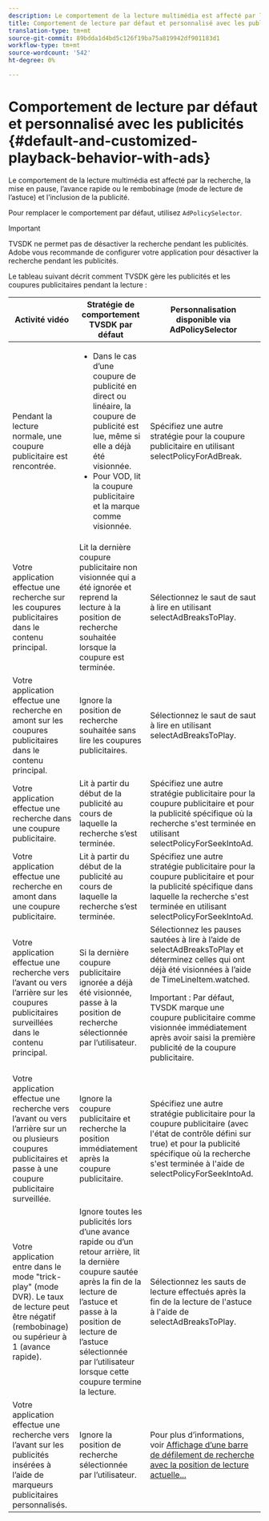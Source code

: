 ```yaml
---
description: Le comportement de la lecture multimédia est affecté par la recherche, la mise en pause, l’avance rapide ou le rembobinage (mode de lecture de l’astuce) et l’inclusion de la publicité.
title: Comportement de lecture par défaut et personnalisé avec les publicités
translation-type: tm+mt
source-git-commit: 89bdda1d4bd5c126f19ba75a819942df901183d1
workflow-type: tm+mt
source-wordcount: '542'
ht-degree: 0%

---
```



# Comportement de lecture par défaut et personnalisé avec les publicités {#default-and-customized-playback-behavior-with-ads}

Le comportement de la lecture multimédia est affecté par la recherche, la mise en pause, l’avance rapide ou le rembobinage (mode de lecture de l’astuce) et l’inclusion de la publicité.

Pour remplacer le comportement par défaut, utilisez `AdPolicySelector`.

>[!IMPORTANT]
>
>TVSDK ne permet pas de désactiver la recherche pendant les publicités. Adobe vous recommande de configurer votre application pour désactiver la recherche pendant les publicités.

Le tableau suivant décrit comment TVSDK gère les publicités et les coupures publicitaires pendant la lecture :

<table id="table_466538B1C2A646B89EB4F9AA111203BE"> 
 <thead> 
  <tr> 
   <th colname="col1" class="entry"> Activité vidéo </th> 
   <th colname="col2" class="entry"> Stratégie de comportement TVSDK par défaut </th> 
   <th colname="col3" class="entry">Personnalisation disponible via <span class="codeph"> AdPolicySelector</span> </th> 
  </tr>
 </thead>
 <tbody> 
  <tr> 
   <td colname="col1"> Pendant la lecture normale, une coupure publicitaire est rencontrée. </td> 
   <td colname="col2"> 
    <ul id="ul_10D2638676EA4ADDA718E61BD4FDC1D2"> 
     <li id="li_D5CC30F063934C738971E2E8AF00C137"> Dans le cas d’une coupure de publicité en direct ou linéaire, la coupure de publicité est lue, même si elle a déjà été visionnée. </li> 
     <li id="li_D962C0938DA74186AE99D117E5A74E38">Pour VOD, lit la coupure publicitaire et la marque comme visionnée. </li> 
    </ul> </td> 
   <td colname="col3">Spécifiez une autre stratégie pour la coupure publicitaire en utilisant <span class="codeph"> selectPolicyForAdBreak</span>. </td> 
  </tr> 
  <tr> 
   <td colname="col1"> Votre application effectue une recherche sur les coupures publicitaires dans le contenu principal. </td> 
   <td colname="col2"> Lit la dernière coupure publicitaire non visionnée qui a été ignorée et reprend la lecture à la position de recherche souhaitée lorsque la coupure est terminée. </td> 
   <td colname="col3">Sélectionnez le saut de saut à lire en utilisant <span class="codeph"> selectAdBreaksToPlay</span>. </td> 
  </tr> 
  <tr> 
   <td colname="col1"> Votre application effectue une recherche en amont sur les coupures publicitaires dans le contenu principal. </td> 
   <td colname="col2"> Ignore la position de recherche souhaitée sans lire les coupures publicitaires. </td> 
   <td colname="col3">Sélectionnez le saut de saut à lire en utilisant <span class="codeph"> selectAdBreaksToPlay</span>. </td> 
  </tr> 
  <tr> 
   <td colname="col1"> Votre application effectue une recherche dans une coupure publicitaire. </td> 
   <td colname="col2"> Lit à partir du début de la publicité au cours de laquelle la recherche s’est terminée. </td> 
   <td colname="col3">Spécifiez une autre stratégie publicitaire pour la coupure publicitaire et pour la publicité spécifique où la recherche s'est terminée en utilisant <span class="codeph"> selectPolicyForSeekIntoAd</span>. </td> 
  </tr> 
  <tr> 
   <td colname="col1"> Votre application effectue une recherche en amont dans une coupure publicitaire. </td> 
   <td colname="col2"> Lit à partir du début de la publicité au cours de laquelle la recherche s’est terminée. </td> 
   <td colname="col3">Spécifiez une autre stratégie publicitaire pour la coupure publicitaire et pour la publicité spécifique dans laquelle la recherche s'est terminée en utilisant <span class="codeph"> selectPolicyForSeekIntoAd</span>. </td> 
  </tr> 
  <tr> 
   <td colname="col1"> Votre application effectue une recherche vers l’avant ou vers l’arrière sur les coupures publicitaires surveillées dans le contenu principal. </td> 
   <td colname="col2"> Si la dernière coupure publicitaire ignorée a déjà été visionnée, passe à la position de recherche sélectionnée par l’utilisateur. </td> 
   <td colname="col3">Sélectionnez les pauses sautées à lire à l’aide de <span class="codeph"> selectAdBreaksToPlay</span> et déterminez celles qui ont déjà été visionnées à l’aide de <span class="codeph"> TimeLineItem.watched</span>. <p>Important :  Par défaut, TVSDK marque une coupure publicitaire comme visionnée immédiatement après avoir saisi la première publicité de la coupure publicitaire. </p> </td> 
  </tr> 
  <tr> 
   <td colname="col1"> Votre application effectue une recherche vers l’avant ou vers l’arrière sur un ou plusieurs coupures publicitaires et passe à une coupure publicitaire surveillée. </td> 
   <td colname="col2"> Ignore la coupure publicitaire et recherche la position immédiatement après la coupure publicitaire. </td> 
   <td colname="col3">Spécifiez une autre stratégie publicitaire pour la coupure publicitaire (avec l'état de contrôle défini sur true) et pour la publicité spécifique où la recherche s'est terminée à l'aide de <span class="codeph"> selectPolicyForSeekIntoAd</span>. </td> 
  </tr> 
  <tr> 
   <td colname="col1"> Votre application entre dans le mode "trick-play" (mode DVR). Le taux de lecture peut être négatif (rembobinage) ou supérieur à 1 (avance rapide). </td> 
   <td colname="col2"> Ignore toutes les publicités lors d’une avance rapide ou d’un retour arrière, lit la dernière coupure sautée après la fin de la lecture de l’astuce et passe à la position de lecture de l’astuce sélectionnée par l’utilisateur lorsque cette coupure termine la lecture. </td> 
   <td colname="col3">Sélectionnez les sauts de lecture effectués après la fin de la lecture de l'astuce à l'aide de <span class="codeph"> selectAdBreaksToPlay</span>. </td> 
  </tr> 
  <tr> 
   <td colname="col1"> Votre application effectue une recherche vers l’avant sur les publicités insérées à l’aide de marqueurs publicitaires personnalisés. </td> 
   <td colname="col2"> Ignore la position de recherche sélectionnée par l’utilisateur. </td> 
   <td colname="col3">Pour plus d’informations, voir <a href="../../tvsdk-1.4-for-desktop-hls/t-psdk-dhls-1.4-configure/c-psdk-dhls-1.4-ui-configure/t-psdk-dhls-1.4-ui-seek-scrub-bar-display.md" format="dita" scope="local"> Affichage d’une barre de défilement de recherche avec la position de lecture actuelle...</a> </td> 
  </tr> 
 </tbody> 
</table>

